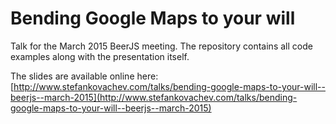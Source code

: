 # Bending Google Maps to your will

Talk for the March 2015 BeerJS meeting. The repository contains all code examples along with the presentation itself.

The slides are available online here: 
[http://www.stefankovachev.com/talks/bending-google-maps-to-your-will--beerjs--march-2015](http://www.stefankovachev.com/talks/bending-google-maps-to-your-will--beerjs--march-2015)

